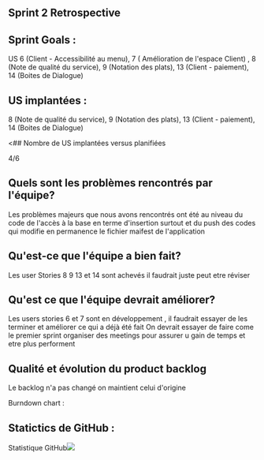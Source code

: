 

## Sprint 2 Retrospective

## Sprint Goals : 

 US 6 (Client - Accessibilité au menu), 7 ( Amélioration de l'espace Client) , 8 (Note de qualité du service), 9 (Notation des plats),
 13 (Client - paiement), 14 (Boites de Dialogue)

## US implantées :

8 (Note de qualité du service), 9 (Notation des plats), 13 (Client - paiement), 14 (Boites de Dialogue)

<## Nombre de US implantées versus planifiées 

4/6

## Quels sont les problèmes rencontrés par l'équipe?

 Les problèmes majeurs que nous avons rencontrés ont été au niveau du code de l'accès à la base en terme d'insertion surtout et du push des codes qui modifie en permanence le fichier maifest de l'application
 
## Qu'est-ce que l'équipe a bien fait?
Les user Stories 8 9 13 et 14 sont achevés il faudrait juste peut etre réviser 

## Qu'est ce que l'équipe devrait améliorer?
Les users stories 6 et 7 sont en développement , il faudrait essayer de les terminer et améliorer ce qui a déjà été fait
On devrait essayer de faire come le premier sprint organiser des meetings pour assurer u gain de temps et etre plus performent

## Qualité et évolution du product backlog
Le backlog n'a pas changé on maintient celui d'origine

Burndown chart : 

## Statictics de GitHub :
Statistique GitHub<img src="https://github.com/Penda2M/Team-5/blob/master/Statistic_Github_Sprint2.PNG"> 
